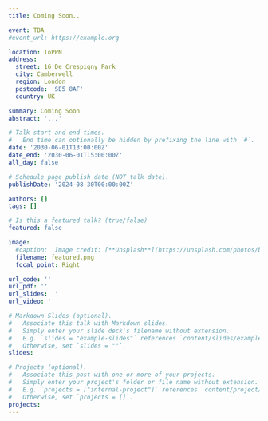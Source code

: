 ```yaml
---
title: Coming Soon..

event: TBA
#event_url: https://example.org

location: IoPPN
address:
  street: 16 De Crespigny Park
  city: Camberwell
  region: London
  postcode: 'SE5 8AF'
  country: UK

summary: Coming Soon
abstract: '...'

# Talk start and end times.
#   End time can optionally be hidden by prefixing the line with `#`.
date: '2030-06-01T13:00:00Z'
date_end: '2030-06-01T15:00:00Z'
all_day: false

# Schedule page publish date (NOT talk date).
publishDate: '2024-08-30T00:00:00Z'

authors: []
tags: []

# Is this a featured talk? (true/false)
featured: false

image:
  #caption: 'Image credit: [**Unsplash**](https://unsplash.com/photos/bzdhc5b3Bxs)'
  filename: featured.png
  focal_point: Right

url_code: ''
url_pdf: ''
url_slides: ''
url_video: ''

# Markdown Slides (optional).
#   Associate this talk with Markdown slides.
#   Simply enter your slide deck's filename without extension.
#   E.g. `slides = "example-slides"` references `content/slides/example-slides.md`.
#   Otherwise, set `slides = ""`.
slides:

# Projects (optional).
#   Associate this post with one or more of your projects.
#   Simply enter your project's folder or file name without extension.
#   E.g. `projects = ["internal-project"]` references `content/project/deep-learning/index.md`.
#   Otherwise, set `projects = []`.
projects:
---
```


<!--- Slides can be added in a few ways: ---->

<!--- - **Create** slides using Wowchemy's [_Slides_](https://docs.hugoblox.com/managing-content/#create-slides) feature and link using `slides` parameter in the front matter of the talk file ---->
<!--- - **Upload** an existing slide deck to `static/` and link using `url_slides` parameter in the front matter of the talk file ---->
<!--- - **Embed** your slides (e.g. Google Slides) or presentation video on this page using [shortcodes](https://docs.hugoblox.com/writing-markdown-latex/). ---->

<!--- Further event details, including page elements such as image galleries, can be added to the body of this page. ---->
